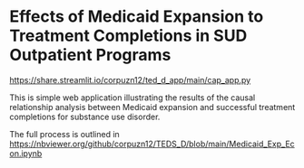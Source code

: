 # Effects of Medicaid Expansion to Treatment Completions in SUD Outpatient Programs
https://share.streamlit.io/corpuzn12/ted_d_app/main/cap_app.py

This is simple web application illustrating the results of the causal relationship analysis between Medicaid expansion and successful treatment completions for substance use disorder. 

The full process is outlined in https://nbviewer.org/github/corpuzn12/TEDS_D/blob/main/Medicaid_Exp_Econ.ipynb
